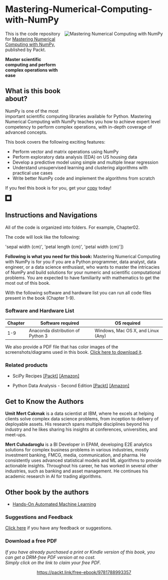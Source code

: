 


# Mastering-Numerical-Computing-with-NumPy

<a href="https://www.packtpub.com/big-data-and-business-intelligence/mastering-numerical-computing-numpy?utm_source=github&utm_medium=repositary&utm_campaign=9781788993357"><img src="https://d255esdrn735hr.cloudfront.net/sites/default/files/imagecache/ppv4_main_book_cover/B09997_Newcover.png" alt="Mastering Numerical Computing with NumPy" height="256px" align="right"></a>

This is the code repository for [Mastering Numerical Computing with NumPy](https://www.packtpub.com/big-data-and-business-intelligence/mastering-numerical-computing-numpy?utm_source=github&utm_medium=repositary&utm_campaign=9781788993357), published by Packt.

**Master scientific computing and perform complex operations with ease**

## What is this book about?
NumPy is one of the most important scientific computing libraries available for Python. Mastering Numerical Computing with NumPy teaches you how to achieve expert level competency to perform complex operations, with in-depth coverage of advanced concepts.

This book covers the following exciting features: 
* Perform vector and matrix operations using NumPy
* Perform exploratory data analysis (EDA) on US housing data
* Develop a predictive model using simple and multiple linear regression
* Understand unsupervised learning and clustering algorithms with practical use cases
* Write better NumPy code and implement the algorithms from scratch

If you feel this book is for you, get your [copy](https://www.amazon.com/dp/1788993357) today!

<a href="https://www.packtpub.com/?utm_source=github&utm_medium=banner&utm_campaign=GitHubBanner"><img src="https://raw.githubusercontent.com/PacktPublishing/GitHub/master/GitHub.png" 
alt="https://www.packtpub.com/" border="5" /></a>


## Instructions and Navigations
All of the code is organized into folders. For example, Chapter02.

The code will look like the following:

'sepal width (cm)',
'petal length (cm)',
'petal width (cm)'])


**Following is what you need for this book:**
Mastering Numerical Computing with NumPy is for you if you are a Python programmer, data analyst, data engineer, or a data science enthusiast, who wants to master the intricacies of NumPy and build solutions for your numeric and scientific computational problems. You are expected to have familiarity with mathematics to get the most out of this book.	

With the following software and hardware list you can run all code files present in the book (Chapter 1-9).

### Software and Hardware List

| Chapter  | Software required                   | OS required                        |
| -------- | ------------------------------------| -----------------------------------|
| 1-9      | Anaconda distribution of Python 3   | Windows, Mac OS X, and Linux (Any) |


We also provide a PDF file that has color images of the screenshots/diagrams used in this book. [Click here to download it](https://www.packtpub.com/sites/default/files/downloads/MasteringNumericalComputingwithNumPy_ColorImages.pdf).

### Related products <Paste books from the Other books you may enjoy section>
* SciPy Recipes [[Packt]](https://www.packtpub.com/big-data-and-business-intelligence/scipy-recipes?utm_source=github&utm_medium=repositary&utm_campaign=9781788291460) [[Amazon]](https://www.amazon.com/dp/1788291468)

* Python Data Analysis - Second Edition [[Packt]](https://www.packtpub.com/big-data-and-business-intelligence/python-data-analysis-second-edition?utm_source=github&utm_medium=repositary&utm_campaign=9781787127487) [[Amazon]](https://www.amazon.com/dp/1787127486)

## Get to Know the Authors

**Umit Mert Cakmak** is a data scientist at IBM, where he excels at helping clients solve complex data science problems, from inception to delivery of deployable assets. His research spans multiple disciplines beyond his industry and he likes sharing his insights at conferences, universities, and meet-ups.


**Mert Cuhadaroglu** is a BI Developer in EPAM, developing E2E analytics solutions for complex business problems in various industries, mostly investment banking, FMCG, media, communication, and pharma. He consistently uses advanced statistical models and ML algorithms to provide actionable insights. Throughout his career, he has worked in several other industries, such as banking and asset management. He continues his academic research in AI for trading algorithms.	


## Other book by the authors
* [Hands-On Automated Machine Learning](https://www.packtpub.com/big-data-and-business-intelligence/hands-automated-machine-learning?utm_source=github&utm_medium=repositary&utm_campaign=9781788629898)

### Suggestions and Feedback
[Click here](https://docs.google.com/forms/d/e/1FAIpQLSdy7dATC6QmEL81FIUuymZ0Wy9vH1jHkvpY57OiMeKGqib_Ow/viewform) if you have any feedback or suggestions.
### Download a free PDF

 <i>If you have already purchased a print or Kindle version of this book, you can get a DRM-free PDF version at no cost.<br>Simply click on the link to claim your free PDF.</i>
<p align="center"> <a href="https://packt.link/free-ebook/9781788993357">https://packt.link/free-ebook/9781788993357 </a> </p>